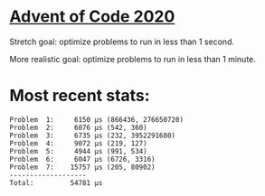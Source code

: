 # [Advent of Code 2020](https://adventofcode.com/2019)

Stretch goal: optimize problems to run in less than 1 second.

More realistic goal: optimize problems to run in less than 1 minute.

# Most recent stats:
```
Problem  1:     6150 μs (866436, 276650720)
Problem  2:     6076 μs (542, 360)
Problem  3:     6735 μs (232, 3952291680)
Problem  4:     9072 μs (219, 127)
Problem  5:     4944 μs (991, 534)
Problem  6:     6047 μs (6726, 3316)
Problem  7:    15757 μs (205, 80902)
-------------------
Total:         54781 μs
```
